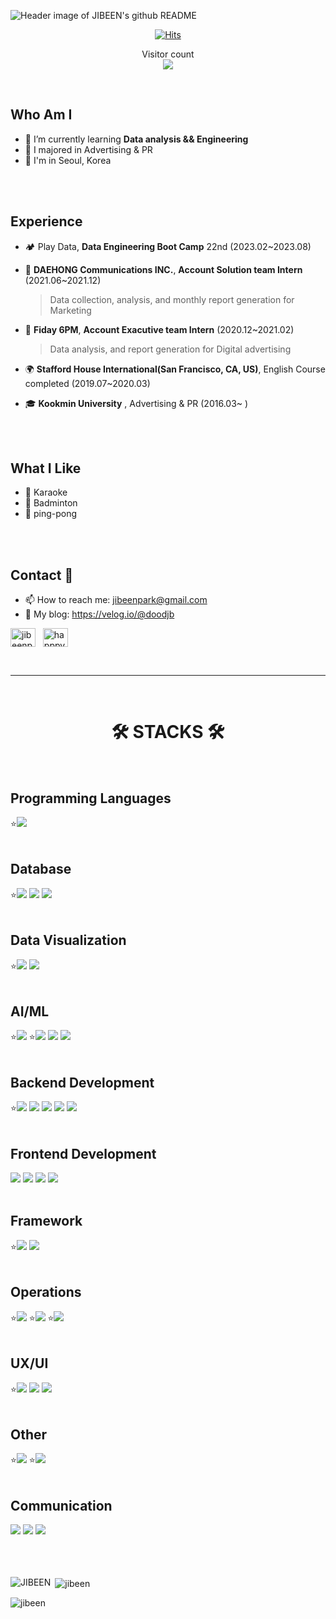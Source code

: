 <img
  align="center"
  src="https://velog.velcdn.com/images/doodjb/post/194166db-d389-4046-8d2c-93c35b9d3c1e/image.png"
  alt="Header image of JIBEEN's github README"
/>
<div align="center">
  
[![Hits](https://hits.seeyoufarm.com/api/count/incr/badge.svg?url=https%3A%2F%2Fgithub.com%2FJIBEEN&count_bg=%2385807D&title_bg=%23FF4141&icon=tinder.svg&icon_color=%23FFCF98&title=hits&edge_flat=false)](https://hits.seeyoufarm.com)

<p align="center"> 
  Visitor count<br>
  <img src="https://profile-counter.glitch.me/JIBEEN/count.svg" />
</p>

</div>
<br>

## Who Am I
- 🌱 I’m currently learning **Data analysis && Engineering**
- 🥇 I majored in Advertising & PR
- 🚅 I'm in Seoul, Korea

<br>
<br>

## Experience
- 🏕 Play Data, **Data Engineering Boot Camp** 22nd (2023.02~2023.08)
- 👔 **DAEHONG Communications INC.**, **Account Solution team Intern** (2021.06~2021.12)<br>

  >Data collection, analysis, and monthly report generation for Marketing
- 👔 **Fiday 6PM**, **Account Exacutive team Intern** (2020.12~2021.02)<br>

  >Data analysis, and report generation for Digital advertising 
- 🌍 **Stafford House International(San Francisco, CA, US)**, English Course completed (2019.07~2020.03)
- 🎓 **Kookmin University** , Advertising & PR (2016.03~ )

<br>
<br>

## What I Like
- 🎤 Karaoke
- 🏸 Badminton
- 🏓 ping-pong

<br>
<br>

## Contact 👋

- 📫 How to reach me: jibeenpark@gmail.com
- 📒 My blog: https://velog.io/@doodjb
<p align="left">
<a href="https://linkedin.com/in/jibeenpark" target="blank"><img align="center" src="https://raw.githubusercontent.com/rahuldkjain/github-profile-readme-generator/master/src/images/icons/Social/linked-in-alt.svg" alt="jibeenpark" height="30" width="40" /></a>
&nbsp; <a href="https://instagram.com/happpy._.bin" target="blank"><img align="center" src="https://raw.githubusercontent.com/rahuldkjain/github-profile-readme-generator/master/src/images/icons/Social/instagram.svg" alt="happpy._.bin" height="30" width="40" /></a>
</p>
<br>

***
<br>

<div align=center><h1>🛠 STACKS 🛠</h1></div>
<br>

## Programming Languages
<div align=left> 
  ⭐<img src="https://img.shields.io/badge/python-3776AB?style=for-the-badge&logo=python&logoColor=white"> 
</div>
<br>

## Database
<div align=left> 
  ⭐<img src="https://img.shields.io/badge/mysql-4479A1?style=for-the-badge&logo=mysql&logoColor=white">
  <img src="https://img.shields.io/badge/postgresql-4169E1?style=for-the-badge&logo=postgresql&logoColor=white">  
  <img src="https://img.shields.io/badge/mongodb-47A248?style=for-the-badge&logo=mongodb&logoColor=white">    
</div>
<br>

## Data Visualization
<div align=left> 
  ⭐<img src="https://img.shields.io/badge/tableau-18417d?style=for-the-badge&logo=tableau&logoColor=white"> 
  <img src="https://img.shields.io/badge/kibana-ef4d98?style=for-the-badge&logo=kibana&logoColor=white">
</div>
<br>

## AI/ML
<div align=left> 
  ⭐<img src="https://img.shields.io/badge/pandas-150458?style=for-the-badge&logo=pandas&logoColor=white"> 
  ⭐<img src="https://img.shields.io/badge/numpy-013243?style=for-the-badge&logo=numpy&logoColor=white">
  <img src="https://img.shields.io/badge/scikitlearn-F7931E?style=for-the-badge&logo=scikitlearn&logoColor=white">
  <img src="https://img.shields.io/badge/Tensorflow-FF6F00?style=for-the-badge&logo=Tensorflow&logoColor=white"> 
</div>
<br>

## Backend Development
<div align=left> 
  ⭐<img src="https://img.shields.io/badge/apache airflow-e43920?style=for-the-badge&logo=apacheairflow&logoColor=white"> 
  <img src="https://img.shields.io/badge/rabbitmq-FF6600?style=for-the-badge&logo=rabbitmq&logoColor=white"> 
  <img src="https://img.shields.io/badge/apache hadoop-66CCFF?style=for-the-badge&logo=apachehadoop&logoColor=black">
  <img src="https://img.shields.io/badge/nginx-009639?style=for-the-badge&logo=nginx&logoColor=white">
  <img src="https://img.shields.io/badge/gunicorn-499848?style=for-the-badge&logo=gunicorn&logoColor=white">
</div>
<br>

## Frontend Development
<div align=left> 
  <img src="https://img.shields.io/badge/html5-E34F26?style=for-the-badge&logo=html5&logoColor=white"> 
  <img src="https://img.shields.io/badge/css-1572B6?style=for-the-badge&logo=css3&logoColor=white"> 
  <img src="https://img.shields.io/badge/javascript-F7DF1E?style=for-the-badge&logo=javascript&logoColor=black"> 
  <img src="https://img.shields.io/badge/bootstrap-7952B3?style=for-the-badge&logo=bootstrap&logoColor=white">
</div>
<br>


## Framework
<div align=left> 
  ⭐<img src="https://img.shields.io/badge/django-092E20?style=for-the-badge&logo=django&logoColor=white">
  <img src="https://img.shields.io/badge/fastapi-009688?style=for-the-badge&logo=fastapi&logoColor=white">
</div>
<br>

## Operations
<div align=left> 
  ⭐<img src="https://img.shields.io/badge/Docker-017CEE?style=for-the-badge&&logo=Docker&logoColor=white"/>
  ⭐<img src="https://img.shields.io/badge/amazon aws-232F3E?style=for-the-badge&logo=amazonaws&logoColor=white">
  ⭐<img src="https://img.shields.io/badge/Google Cloud Platform-4285F4?style=for-the-badge&logo=googlecloud&logoColor=white">
</div>
<br>

## UX/UI
<div align=left> 
  ⭐<img src="https://img.shields.io/badge/figma-F24E1E?style=for-the-badge&logo=figma&logoColor=white">
  <img src="https://img.shields.io/badge/adobe photoshop-302e46?style=for-the-badge&logo=adobephotoshop&logoColor=white">
  <img src="https://img.shields.io/badge/adobe illustrator-FF9A00?style=for-the-badge&logo=adobeillustrator&logoColor=white">
</div>
<br>

## Other
<div align=left> 
  ⭐<img src="https://img.shields.io/badge/linux-FCC624?style=for-the-badge&logo=linux&logoColor=white">
  ⭐<img src="https://img.shields.io/badge/git-F05032?style=for-the-badge&logo=git&logoColor=white">
</div>
<br>

## Communication
<div align=left> 
  <img src="https://img.shields.io/badge/slack-4A154B?style=for-the-badge&logo=slack&logoColor=white">
  <img src="https://img.shields.io/badge/notion-000000?style=for-the-badge&logo=notion&logoColor=white">
  <img src="https://img.shields.io/badge/github-181717?style=for-the-badge&logo=github&logoColor=white">
</div>
<br><br><br>

<p><img align="left" src="https://github-readme-stats.vercel.app/api/top-langs?username=jibeen&show_icons=true&locale=en&layout=compact" alt="JIBEEN" /></p>

<p>&nbsp;<img align="center" src="https://github-readme-stats.vercel.app/api?username=jibeen&show_icons=true&locale=en" alt="jibeen" /></p>

<p><img align="center" src="https://github-readme-streak-stats.herokuapp.com/?user=jibeen&" alt="jibeen" /></p>
